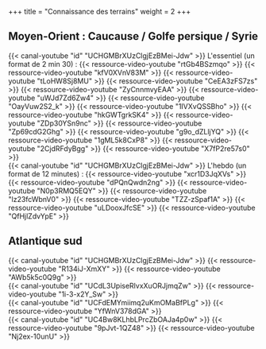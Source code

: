 +++
title = "Connaissance des terrains"
weight = 2
+++

## Moyen-Orient : Caucause / Golfe persique / Syrie

<div class="contenu"> <!-- Le dessous des cartes //-->
{{< canal-youtube "id" "UCHGMBrXUzClgjEzBMei-Jdw" >}}
L'essentiel (un format de 2 min 30) :
{{< ressource-video-youtube "rtGb4BSzmqo" >}} <!-- 14/03/22 Ukraine - La Syrie alliée de Vladimir Poutine //-->
{{< ressource-video-youtube "kfV0XVnV83M" >}} <!-- 22/03/22 Marioupol, les Tchétchènes et la méthode Poutine //-->
{{< ressource-video-youtube "tLoHW8Sj8MU" >}} <!-- 29/03/22 Face à la guerre : la stratégie du Golfe ? //-->
{{< ressource-video-youtube "CeEA3zFS7zs" >}} <!-- 30/03/22 Ukraine : un scénario géorgien ? //-->
{{< ressource-video-youtube "ZyCnnmvyEAA" >}} <!-- 06/04/22 Russie : quelle puissance militaire ? //-->
{{< ressource-video-youtube "uWJd7Zd6Zw4" >}} <!-- 19/04/22 Vladimir Poutine : chef de guerre(s) //-->
{{< ressource-video-youtube "OayVuw2S2_k" >}} <!-- 18/05/22 Liban : l’espoir d’un renouveau ? //-->
{{< ressource-video-youtube "1IVXvQSSBho" >}} <!-- 28/06/22 OTAN : Erdogan, le perturbateur //-->
{{< ressource-video-youtube "hkGWTgrkSK4" >}} <!-- 14/09/22 Haut-Karabagh : l’autre guerre ? //-->
{{< ressource-video-youtube "ZDp30YSn9nc" >}} <!-- 21/09/22 Iran - Quelle escalade ? //-->
{{< ressource-video-youtube "Zp69cdG2Ghg" >}} <!-- 03/10/22 Iran : géographie d’une révolte ? //-->
{{< ressource-video-youtube "g9o_dZLljYQ" >}} <!-- 13/10/22 Russie-Iran : quels réseaux sociaux ? //-->
{{< ressource-video-youtube "1gML5k8CxP8" >}} <!-- 19/10/22 Moscou-Téhéran : quelle alliance ? //-->
{{< ressource-video-youtube "2CjdRFdyBgg" >}} <!-- 20/10/22 Qatar - Arabie saoudite : le sport-business //-->
{{< ressource-video-youtube "X7fP2re57s0" >}} <!-- 28/10/22 Israël-Liban : le gaz en partage //-->
</div>

<div class="contenu"> <!-- Le dessous des cartes //-->
{{< canal-youtube "id" "UCHGMBrXUzClgjEzBMei-Jdw" >}}
L'hebdo (un format de 12 minutes) :
{{< ressource-video-youtube "xcr1D3JqXVs" >}} <!-- 26/09/20 Poutine-Erdogan, les vigies de la mer Noire //-->
{{< ressource-video-youtube "dPQnQwdn2ng" >}} <!-- 12/12/20 Syrie : dix ans de guerre //-->
{{< ressource-video-youtube "N0p3RMQ5EQY" >}} <!-- 16/01/21 Les Émirats : une voie singulière au Moyen-Orient //-->
{{< ressource-video-youtube "lz23fcWbnV0" >}} <!-- 11/09/21 11/09/2001 : 20 ans de guerre(s) contre le terrorisme //-->
{{< ressource-video-youtube "TZZ-zSpaf1A" >}} <!-- 18/09/21 Caucase : un carrefour d'influences //-->
{{< ressource-video-youtube "uLDooxJfcSE" >}} <!-- 11/12/21 Irak : quelle souveraineté ? //-->
{{< ressource-video-youtube "QfHjlZdvYpE" >}} <!-- 10/09/22 Israël : conflit sans issue, nouvelles alliances //-->
</div>

## Atlantique sud
<div class="contenu"> <!-- Le dessous des cartes //-->
{{< canal-youtube "id" "UCHGMBrXUzClgjEzBMei-Jdw" >}}
{{< ressource-video-youtube "R134iJ-XmXY" >}} <!-- 12/02/22 Argentine : le pays des occasions manquées //-->
{{< ressource-video-youtube "AWb5k5c0Q9g" >}} <!-- 20/08/22 Chili : l'espoir du changement //-->
</div>

<div class="contenu"> <!-- Stardust //-->
{{< canal-youtube "id" "UCdL3UpiseRlvxXuORJjmqZw" >}}
{{< ressource-video-youtube "1i-3-x2Y_Sw" >}}
</div>

<div class="contenu"> <!-- Ina histoire //-->
{{< canal-youtube "id" "UCFdEMYmiimq2uKmOMaBfPLg" >}}
{{< ressource-video-youtube "YfWnV378dGA" >}} <!-- 02/04/82 Conflit des Malouines et manifestation à Buenos Aires  //-->
</div>

<div class="contenu"> <!-- Ina actu //-->
{{< canal-youtube "id" "UC4Bw8KLhbLPrcZbOAJa4p0w" >}}
{{< ressource-video-youtube "9pJvt-1QZ48" >}} <!-- 05/05/82 //-->
{{< ressource-video-youtube "Nj2ex-10unU" >}} <!-- 21/05/82 //-->
</div>

